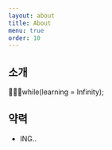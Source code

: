 ```yaml
---
layout: about
title: About
menu: true
order: 10
---
```


## 소개

👨🏻‍💻while(learning = Infinity);


## 약력

- ING..
